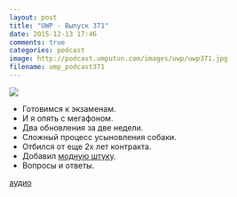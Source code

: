 ```yaml
---
layout: post
title: "UWP - Выпуск 371"
date: 2015-12-13 17:46
comments: true
categories: podcast
image: http://podcast.umputun.com/images/uwp/uwp371.jpg
filename: ump_podcast371
---
```

![](https://podcast.umputun.com/images/uwp/uwp371.jpg)

- Готовимся к экзаменам.
- И я опять с мегафоном.
- Два обновления за две недели.
- Сложный процесс усыновления собаки.
- Отбился от еще 2х лет контракта.
- Добавил [модную штуку](https://www.patreon.com/posts/uwp-3857769).
- Вопросы и ответы.

[аудио](https://podcast.umputun.com/media/ump_podcast371.mp3)
<audio src="https://podcast.umputun.com/media/ump_podcast371.mp3" preload="none"></audio>
